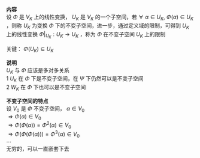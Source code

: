 **内容**  
设 $\Phi$ 是 $V_K$ 上的线性变换， $U_K$ 是 $V_K$ 的一个子空间，若 $\forall\ \alpha\in U_K,\ \Phi(\alpha)\in U_K$ ，则称 $U_K$ 为变换 $\Phi$ 下的不变子空间，进一步，通过定义域的限制，可得到 $U_K$ 上的线性变换 $\Phi|_{U_K}:U_K\to U_K$ ，称为 $\Phi$ 在不变子空间 $U_K$ 上的限制  
  
关键： $\Phi(U_K)\subseteq U_K$  
  
**说明**  
$U_K$ 与 $\Phi$ 应该是多对多关系  
1  $U_K$ 在 $\Phi$ 下是不变子空间，在 $\Psi$ 下仍然可以是不变子空间  
2  $W_K$ 在 $\Phi$ 下也可以是不变子空间  
  
**不变子空间的特点**  
设 $V_0$ 是 $\Phi$ 不变子空间， $\alpha\in V_0$  
$\Rightarrow\Phi(\alpha)\in V_0$  
$\Rightarrow\Phi(\Phi(\alpha))=\Phi^2(\alpha)\in V_0$  
$\Rightarrow\Phi(\Phi(\Phi(\alpha)))=\Phi^3(\alpha)\in V_0$  
$\cdots$  
无穷的，可以一直嵌套下去  
